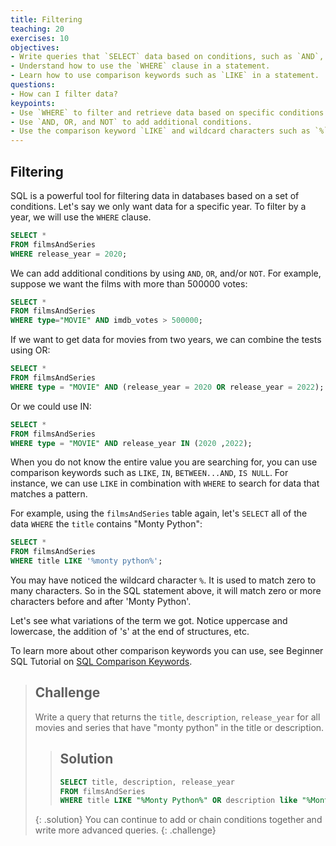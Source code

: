 ```yaml
---
title: Filtering
teaching: 20
exercises: 10
objectives:
- Write queries that `SELECT` data based on conditions, such as `AND`, `OR`, and `NOT`.
- Understand how to use the `WHERE` clause in a statement.
- Learn how to use comparison keywords such as `LIKE` in a statement.
questions:
- How can I filter data?
keypoints:
- Use `WHERE` to filter and retrieve data based on specific conditions.
- Use `AND, OR, and NOT` to add additional conditions.
- Use the comparison keyword `LIKE` and wildcard characters such as `%` to match patterns.
---
```



## Filtering

SQL is a powerful tool for filtering data in databases based on a set of conditions. Let's say we only want data for a specific year. To filter by a year, we will use the `WHERE` clause.

```sql
SELECT *
FROM filmsAndSeries
WHERE release_year = 2020;
```

We can add additional conditions by using `AND`, `OR`, and/or `NOT`. For example, suppose we want the films with more than 500000 votes:

```sql
SELECT *
FROM filmsAndSeries
WHERE type="MOVIE" AND imdb_votes > 500000;
```



If we want to get data for movies from two years, we can combine the tests using OR:

```sql
SELECT *
FROM filmsAndSeries
WHERE type = "MOVIE" AND (release_year = 2020 OR release_year = 2022);
```

Or we could use IN:

```sql
SELECT *
FROM filmsAndSeries
WHERE type = "MOVIE" AND release_year IN (2020 ,2022);
```

When you do not know the entire value you are searching for, you can use comparison keywords such as `LIKE`, `IN`, `BETWEEN...AND`, `IS NULL`. For instance, we can use `LIKE` in combination with `WHERE` to search for data that matches a pattern.

For example, using the `filmsAndSeries` table again, let's `SELECT` all of the data `WHERE` the `title` contains "Monty Python":

```sql
SELECT *
FROM filmsAndSeries
WHERE title LIKE '%monty python%';
```

You may have noticed the wildcard character `%`. It is used to match zero to many characters. So in the SQL statement above, it will match zero or more characters before and after 'Monty Python'.

Let's see what variations of the term we got. Notice uppercase and lowercase, the addition of 's' at the end of structures, etc.

To learn more about other comparison keywords you can use, see Beginner SQL Tutorial on [SQL Comparison Keywords](https://beginner-sql-tutorial.com/sql-like-in-operators.htm).



> ## Challenge
> 
> Write a query that returns the `title`, `description`,  `release_year`
> for all movies and series that have "monty python" in the title or description.
> > ## Solution
> > 
> >```sql
> >SELECT title, description, release_year
> >FROM filmsAndSeries
> >WHERE title LIKE "%Monty Python%" OR description like "%Monty Python%" ;
> >```
> {: .solution}
> You can continue to add or chain conditions together and write more advanced queries.
{: .challenge}




